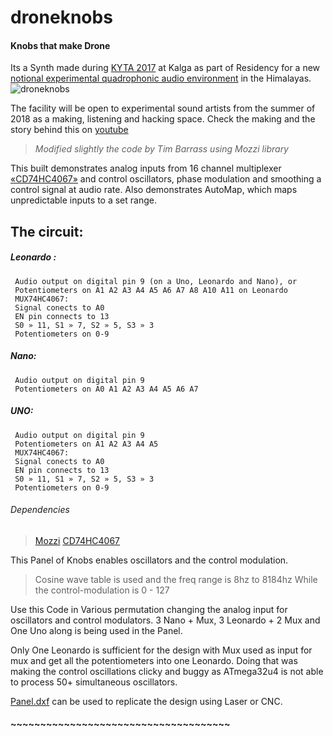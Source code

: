 # droneknobs
#### Knobs that make Drone

Its a Synth made during [KYTA 2017](https://issuu.com/shazeb/docs/kyta_2017_catalog) at Kalga as part of Residency for a new [notional experimental quadrophonic audio environment](https://sound.codes/works/kyta-karma-quad/) in the Himalayas. 
![droneknobs](https://i.imgur.com/QMfgMAg.jpg)

The facility will be open to experimental sound artists from the summer of 2018 as a making,  listening and hacking space. 
Check the making and the story behind this on [youtube](https://www.youtube.com/watch?v=MHGiTG6djZ0)



>  *Modified slightly the code by Tim Barrass using Mozzi library*


This built demonstrates analog inputs from 16 channel multiplexer [«CD74HC4067»](https://github.com/pAIgn10/MUX74HC4067) and control oscillators, phase modulation and smoothing a control signal at audio rate. Also demonstrates AutoMap, which maps unpredictable inputs to a set range.
 
  ## The circuit:
##### Leonardo :
     Audio output on digital pin 9 (on a Uno, Leonardo and Nano), or
     Potentiometers on A1 A2 A3 A4 A5 A6 A7 A8 A10 A11 on Leonardo
     MUX74HC4067:
	 Signal conects to A0
     EN pin connects to 13
     S0 » 11, S1 » 7, S2 » 5, S3 » 3
     Potentiometers on 0-9
	 
##### Nano:
	 Audio output on digital pin 9
	 Potentiometers on A0 A1 A2 A3 A4 A5 A6 A7
	 
##### UNO:
	 Audio output on digital pin 9
	 Potentiometers on A1 A2 A3 A4 A5 
	 MUX74HC4067:
	 Signal conects to A0
     EN pin connects to 13
     S0 » 11, S1 » 7, S2 » 5, S3 » 3
     Potentiometers on 0-9

###### Dependencies 
> [Mozzi](http://sensorium.github.com/Mozzi/)
> [CD74HC4067](https://github.com/pAIgn10/MUX74HC4067)



This Panel of Knobs enables oscillators and the control modulation. 

> Cosine wave table is used and the freq range is 8hz to 8184hz
> While the control-modulation is 0 - 127

Use this Code in Various permutation changing the analog input for oscillators and control modulators.
3 Nano + Mux, 3 Leonardo + 2 Mux and One Uno along is being used in the Panel.

Only One Leonardo is sufficient for the design with Mux used as input for mux and get all the potentiometers into one Leonardo. Doing that was making the control oscillations clicky and buggy as ATmega32u4 is not able to process 50+ simultaneous oscillators.

[Panel.dxf](https://github.com/SoundCodes/droneknobs/blob/master/panel.dxf) can be used to replicate the design using Laser or CNC.

#### ~~~~~~~~~~~~~~~~~~~~~~~~~~~~~~~~~~~~~
